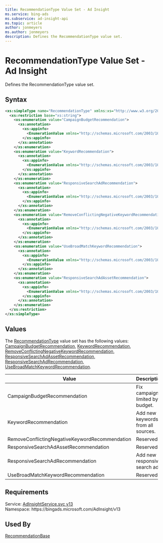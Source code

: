 ```yaml
---
title: RecommendationType Value Set - Ad Insight
ms.service: bing-ads
ms.subservice: ad-insight-api
ms.topic: article
author: jonmeyers
ms.author: jonmeyers
description: Defines the RecommendationType value set.
---
```

# RecommendationType Value Set - Ad Insight
Defines the RecommendationType value set.

## Syntax
```xml
<xs:simpleType name="RecommendationType" xmlns:xs="http://www.w3.org/2001/XMLSchema">
  <xs:restriction base="xs:string">
    <xs:enumeration value="CampaignBudgetRecommendation">
      <xs:annotation>
        <xs:appinfo>
          <EnumerationValue xmlns="http://schemas.microsoft.com/2003/10/Serialization/">1</EnumerationValue>
        </xs:appinfo>
      </xs:annotation>
    </xs:enumeration>
    <xs:enumeration value="KeywordRecommendation">
      <xs:annotation>
        <xs:appinfo>
          <EnumerationValue xmlns="http://schemas.microsoft.com/2003/10/Serialization/">2</EnumerationValue>
        </xs:appinfo>
      </xs:annotation>
    </xs:enumeration>
    <xs:enumeration value="ResponsiveSearchAdRecommendation">
      <xs:annotation>
        <xs:appinfo>
          <EnumerationValue xmlns="http://schemas.microsoft.com/2003/10/Serialization/">3</EnumerationValue>
        </xs:appinfo>
      </xs:annotation>
    </xs:enumeration>
    <xs:enumeration value="RemoveConflictingNegativeKeywordRecommendation">
      <xs:annotation>
        <xs:appinfo>
          <EnumerationValue xmlns="http://schemas.microsoft.com/2003/10/Serialization/">4</EnumerationValue>
        </xs:appinfo>
      </xs:annotation>
    </xs:enumeration>
    <xs:enumeration value="UseBroadMatchKeywordRecommendation">
      <xs:annotation>
        <xs:appinfo>
          <EnumerationValue xmlns="http://schemas.microsoft.com/2003/10/Serialization/">5</EnumerationValue>
        </xs:appinfo>
      </xs:annotation>
    </xs:enumeration>
    <xs:enumeration value="ResponsiveSearchAdAssetRecommendation">
      <xs:annotation>
        <xs:appinfo>
          <EnumerationValue xmlns="http://schemas.microsoft.com/2003/10/Serialization/">6</EnumerationValue>
        </xs:appinfo>
      </xs:annotation>
    </xs:enumeration>
  </xs:restriction>
</xs:simpleType>
```

## <a name="values"></a>Values

The [RecommendationType](recommendationtype.md) value set has the following values: [CampaignBudgetRecommendation](#campaignbudgetrecommendation), [KeywordRecommendation](#keywordrecommendation), [RemoveConflictingNegativeKeywordRecommendation](#removeconflictingnegativekeywordrecommendation), [ResponsiveSearchAdAssetRecommendation](#responsivesearchadassetrecommendation), [ResponsiveSearchAdRecommendation](#responsivesearchadrecommendation), [UseBroadMatchKeywordRecommendation](#usebroadmatchkeywordrecommendation).

|Value|Description|
|-----------|---------------|
|<a name="campaignbudgetrecommendation"></a>CampaignBudgetRecommendation|Fix campaigns limited by budget.|
|<a name="keywordrecommendation"></a>KeywordRecommendation|Add new keywords from all sources.|
|<a name="removeconflictingnegativekeywordrecommendation"></a>RemoveConflictingNegativeKeywordRecommendation|Reserved.|
|<a name="responsivesearchadassetrecommendation"></a>ResponsiveSearchAdAssetRecommendation|Reserved.|
|<a name="responsivesearchadrecommendation"></a>ResponsiveSearchAdRecommendation|Add new responsive search ad.|
|<a name="usebroadmatchkeywordrecommendation"></a>UseBroadMatchKeywordRecommendation|Reserved.|

## Requirements
Service: [AdInsightService.svc v13](https://adinsight.api.bingads.microsoft.com/Api/Advertiser/AdInsight/v13/AdInsightService.svc)  
Namespace: https\://bingads.microsoft.com/AdInsight/v13  

## Used By
[RecommendationBase](recommendationbase.md)  
